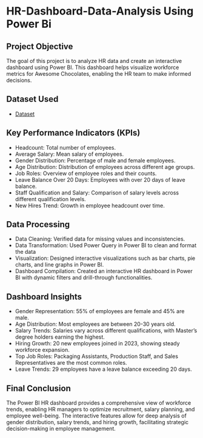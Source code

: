 # HR-Dashboard-Data-Analysis Using Power Bi
## Project Objective
The goal of this project is to analyze HR data and create an interactive dashboard using Power BI. This dashboard helps visualize workforce metrics for Awesome Chocolates, enabling the HR team to make informed decisions.

## Dataset Used
- <a href="https://github.com/Akshay-Rana13/HR-Dashboard-Data-Analysis/blob/main/hr-data.xlsx">Dataset</a>

## Key Performance Indicators (KPIs)
- Headcount: Total number of employees.
- Average Salary: Mean salary of employees.
- Gender Distribution: Percentage of male and female employees.
- Age Distribution: Distribution of employees across different age groups.
- Job Roles: Overview of employee roles and their counts.
- Leave Balance Over 20 Days: Employees with over 20 days of leave balance.
- Staff Qualification and Salary: Comparison of salary levels across different qualification levels.
- New Hires Trend: Growth in employee headcount over time.

## Data Processing
- Data Cleaning: Verified data for missing values and inconsistencies.
- Data Transformation: Used Power Query in Power BI to clean and format the data
- Visualization: Designed interactive visualizations such as bar charts, pie charts, and line graphs in Power BI.
- Dashboard Compilation: Created an interactive HR dashboard in Power BI with dynamic filters and drill-through functionalities.

## Dashboard Insights
- Gender Representation: 55% of employees are female and 45% are male.
- Age Distribution: Most employees are between 20-30 years old.
- Salary Trends: Salaries vary across different qualifications, with Master’s degree holders earning the highest.
- Hiring Growth: 20 new employees joined in 2023, showing steady workforce expansion.
- Top Job Roles: Packaging Assistants, Production Staff, and Sales Representatives are the most common roles.
- Leave Trends: 29 employees have a leave balance exceeding 20 days.

## Final Conclusion
The Power BI HR dashboard provides a comprehensive view of workforce trends, enabling HR managers to optimize recruitment, salary planning, and employee well-being. The interactive features allow for deep analysis of gender distribution, salary trends, and hiring growth, facilitating strategic decision-making in employee management.


